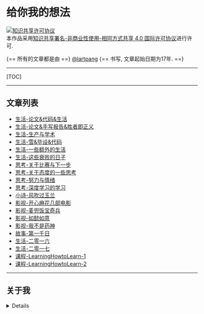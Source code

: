 # 给你我的想法

<a rel="license" href="http://creativecommons.org/licenses/by-nc-sa/4.0/"><img alt="知识共享许可协议" style="border-width:0" src="https://i.creativecommons.org/l/by-nc-sa/4.0/88x31.png" /></a><br />本作品采用<a rel="license" href="http://creativecommons.org/licenses/by-nc-sa/4.0/">知识共享署名-非商业性使用-相同方式共享 4.0 国际许可协议</a>进行许可.

{== 所有的文章都是由 ==} [@lartpang](https://github.com/lartpang) {== 书写, 文章起始日期为17年. ==}

---

[TOC]

---

## 文章列表

* [生活-论文&代码&生活](./生活-论文&代码&生活.html)
* [生活-论文&手写报告&胜者即正义](./生活-论文&手写报告&胜者即正义.html)
* [生活-生产与学术](./生活-生产与学术.html)
* [生活-雪&毕设&代码](./生活-雪&毕设&代码.html)
* [生活-一些额外的生活](./生活-一些额外的生活.html)
* [生活-这些衰败的日子](./生活-这些衰败的日子.html)
* [思考-关于比赛与下一步](./思考-关于比赛与下一步.html)
* [思考-关于态度的一些思考](./思考-关于态度的一些思考.html)
* [思考-努力与情绪](./思考-努力与情绪.html)
* [思考-深度学习的学习](./思考-深度学习的学习.html)
* [小诗-风吹过玉兰](./小诗-风吹过玉兰.html)
* [影视-开心麻花几部电影](./影视-开心麻花几部电影.html)
* [影视-麦兜饭宝奇兵](./影视-麦兜饭宝奇兵.html)
* [影视-如懿如意](./影视-如懿如意.html)
* [影视-我不是药神](./影视-我不是药神.html)
* [故事-第一千日](./故事-第一千日.html)
* [生活-二零一六](./生活-二零一六.html)
* [生活-二零一七](./生活-二零一七.html)
* [课程-LearningHowtoLearn-1](./课程-LearningHowtoLearn-1.html)
* [课程-LearningHowtoLearn-2](./课程-LearningHowtoLearn-2.html)

---

## 关于我

<details>

> created: 2018-07-13

### 个人介绍

即将开始为期三年的研究生生活, 前途迷茫.

热衷于计算机.

### 兴趣爱好

* 喜欢的语言：C, Python
* 好奇的语言：Lisp, R, Julia
* 喜欢的编辑器：Vim, VSCode
* 喜欢的IDE：VS, WingIDE, PyCharm
* 喜欢的电影：星爷的《功夫》
* 喜爱的演员：迅哥（周迅）, 裴斗娜, 新垣结衣, 石原里美, 桥本环奈
* 向往的城市：厦门

### 理想

技术、爱情、生活

### 从事领域

研究生方向为深度学习, 当前主要在做显著性检测的相关内容.

</details>
